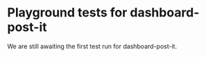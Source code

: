 # Playground tests for dashboard-post-it
We are still awaiting the first test run for dashboard-post-it.
